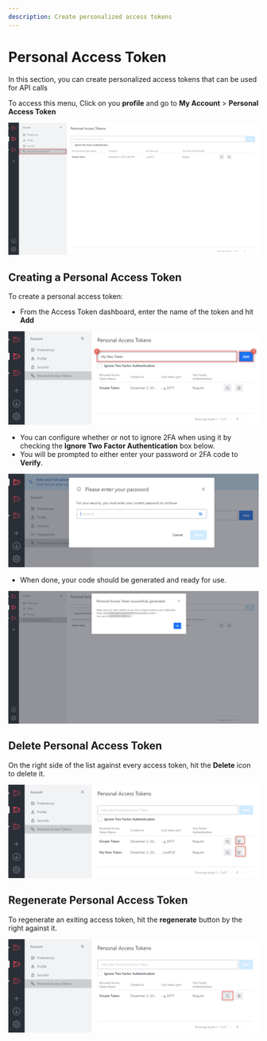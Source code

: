 ```yaml
---
description: Create personalized access tokens
---
```


# Personal Access Token

In this section, you can create personalized access tokens that can be used for API calls

To access this menu, Click on you **profile** and go to **My Account** > **Personal Access Token**

![](<../../../../.gitbook/assets/image (647) (1) (1) (1).png>)

## **Creating a Personal Access Token**

To create a personal access token:

* From the Access Token dashboard, enter the name of the token and hit **Add**

![](<../../../../.gitbook/assets/image (669) (1) (1) (1).png>)

* You can configure whether or not to ignore 2FA when using it by checking the **Ignore Two Factor Authentication** box below.
* You will be prompted to either enter your password or 2FA code to **Verify**.

![](<../../../../.gitbook/assets/image (641) (1) (1) (1).png>)

* When done, your code should be generated and ready for use.

![](<../../../../.gitbook/assets/image (666) (1) (1) (1).png>)

## Delete Personal Access Token

On the right side of the list against every access token, hit the **Delete** icon to delete it.

![](<../../../../.gitbook/assets/image (688) (1) (1) (1).png>)

## Regenerate Personal Access Token

To regenerate an exiting access token, hit the **regenerate** button by the right against it.

![](<../../../../.gitbook/assets/image (636) (1) (1) (1).png>)
